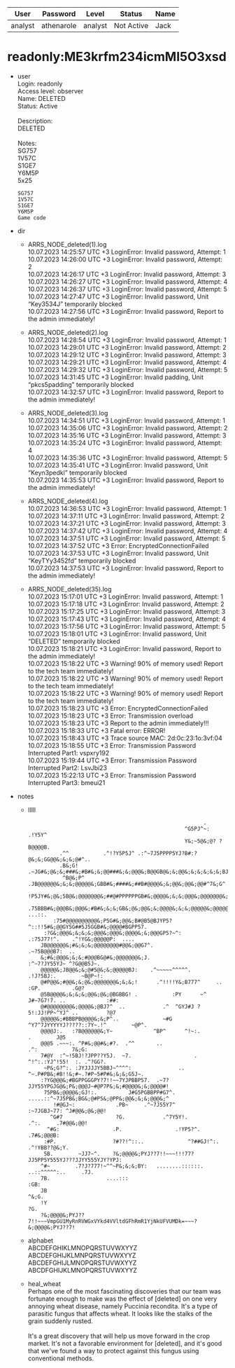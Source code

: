 | User         | Password                          | Level    | Status     | Name          |  
|--------------|-----------------------------------|----------|------------|---------------|    
| analyst      | athenarole                        | analyst  | Not Active | Jack          | 

# readonly:ME3krfm234icmMI5O3xsd 
* user  
  Login: readonly<br>
  Access level: observer<br>
  Name: DELETED<br>
  Status: Active<br>
  <br>
  Description:<br>
  DELETED<br>
  <br>
  Notes:<br>
  SG757<br>
  1V57C<br>
  S1GE7<br>
  Y6M5P<br>
  5x25<br>
  
      SG757
      1V57C
      S1GE7
      Y6M5P
      Game code

* dir<br>
  * ARRS_NODE_deleted(1).log<br>
    10.07.2023 14:25:57 UTC +3 LoginError: Invalid password, Attempt: 1<br>
    10.07.2023 14:26:00 UTC +3 LoginError: Invalid password, Attempt: 2<br>
    10.07.2023 14:26:17 UTC +3 LoginError: Invalid password, Attempt: 3<br>
    10.07.2023 14:26:27 UTC +3 LoginError: Invalid password, Attempt: 4<br>
    10.07.2023 14:26:37 UTC +3 LoginError: Invalid password, Attempt: 5<br>
    10.07.2023 14:27:47 UTC +3 LoginError: Invalid password, Unit “Key3534J” temporarily blocked<br>
    10.07.2023 14:27:56 UTC +3 LoginError: Invalid password, Report to the admin immediately!<br>
    
  * ARRS_NODE_deleted(2).log<br>
    10.07.2023 14:28:54 UTC +3 LoginError: Invalid password, Attempt: 1<br>
    10.07.2023 14:29:01 UTC +3 LoginError: Invalid password, Attempt: 2<br>
    10.07.2023 14:29:12 UTC +3 LoginError: Invalid password, Attempt: 3<br>
    10.07.2023 14:29:21 UTC +3 LoginError: Invalid password, Attempt: 4<br>
    10.07.2023 14:29:32 UTC +3 LoginError: Invalid password, Attempt: 5<br>
    10.07.2023 14:31:45 UTC +3 LoginError: Invalid padding, Unit “pkcs5padding” temporarily blocked<br>
    10.07.2023 14:32:57 UTC +3 LoginError: Invalid password, Report to the admin immediately!<br>

  * ARRS_NODE_deleted(3).log<br>
    10.07.2023 14:34:51 UTC +3 LoginError: Invalid password, Attempt: 1<br>
    10.07.2023 14:35:06 UTC +3 LoginError: Invalid password, Attempt: 2<br>
    10.07.2023 14:35:16 UTC +3 LoginError: Invalid password, Attempt: 3<br>
    10.07.2023 14:35:24 UTC +3 LoginError: Invalid password, Attempt: 4<br>
    10.07.2023 14:35:36 UTC +3 LoginError: Invalid password, Attempt: 5<br>
    10.07.2023 14:35:41 UTC +3 LoginError: Invalid password, Unit “Keyn3pedkl” temporarily blocked<br>
    10.07.2023 14:35:53 UTC +3 LoginError: Invalid password, Report to the admin immediately!

  * ARRS_NODE_deleted(4).log<br>
    10.07.2023 14:36:53 UTC +3 LoginError: Invalid password, Attempt: 1<br>
    10.07.2023 14:37:11 UTC +3 LoginError: Invalid password, Attempt: 2<br>
    10.07.2023 14:37:21 UTC +3 LoginError: Invalid password, Attempt: 3<br>
    10.07.2023 14:37:42 UTC +3 LoginError: Invalid password, Attempt: 4<br>
    10.07.2023 14:37:51 UTC +3 LoginError: Invalid password, Attempt: 5<br>
    10.07.2023 14:37:52 UTC +3 Error: EncryptedConnectionFailed&nbsp;<br>
    10.07.2023 14:37:53 UTC +3 LoginError: Invalid password, Unit “KeyTYy3452fd” temporarily blocked<br>
    10.07.2023 14:37:53 UTC +3 LoginError: Invalid password, Report to the admin immediately!<br>

  * ARRS_NODE_deleted(35).log<br>
    10.07.2023 15:17:01 UTC +3 LoginError: Invalid password, Attempt: 1<br>
    10.07.2023 15:17:18 UTC +3 LoginError: Invalid password, Attempt: 2<br>
    10.07.2023 15:17:25 UTC +3 LoginError: Invalid password, Attempt: 3<br>
    10.07.2023 15:17:43 UTC +3 LoginError: Invalid password, Attempt: 4<br>
    10.07.2023 15:17:56 UTC +3 LoginError: Invalid password, Attempt: 5<br>
    10.07.2023 15:18:01 UTC +3 LoginError: Invalid password, Unit “DELETED” temporarily blocked<br>
    10.07.2023 15:18:21 UTC +3 LoginError: Invalid password, Report to the admin immediately!<br>
    10.07.2023 15:18:22 UTC +3 Warning! 90% of memory used! Report to the tech team immediately!<br>
    10.07.2023 15:18:22 UTC +3 Warning! 90% of memory used! Report to the tech team immediately!<br>
    10.07.2023 15:18:22 UTC +3 Warning! 90% of memory used! Report to the tech team immediately!<br>
    10.07.2023 15:18:23 UTC +3 Error: EncryptedConnectionFailed<br>10.07.2023 15:18:23 UTC +3 Error: Transmission overload<br>
    10.07.2023 15:18:23 UTC +3 Report to the admin immediately!!!<br>10.07.2023 15:18:33 UTC +3 Fatal error: ERROR!<br>
    10.07.2023 15:18:43 UTC +3 Trace source MAC: 2d:0c:23:1o:3vf:04<br>10.07.2023 15:18:55 UTC +3 Error: Transmission Password Interrupted Part1: vspxry192<br>
    10.07.2023 15:19:44 UTC +3 Error: Transmission Password Interrupted Part2: LsvJbi23<br>
    10.07.2023 15:22:13 UTC +3 Error: Transmission Password Interrupted Part3: bmeui21<br>

* notes<br>
  * lllll<br>
  
                                                                .                               
                                                          ^G5PJ^~:  .!Y5Y^                  
                                                          Y&;~5@&;@? ?B@@@@B.                 
                  .^^           .^!?Y5P5J^ .:^~7J5PPPP5YJ?B#:?@&;&;GG@@&;&;&;@#^..               
                  .B&;G!     .~JG#&;@&;&;###&;#B#&;&;@@###&;&;@@@&;B@@GB@&;&;@@&;&;&;&;&;&;BJP&;J              
                   ^B@&;P^ .JB@@@@@@&;&;&;@@@@@&;GBB#&;####&;##B#@@@@&;&;@@&;@@&;@@#^7&;G^              
                !P5JY#&;@&;5B@&;@@@@@@@&;##@#PPPPPPGB#&;@@@@&;&;&;@@@&;@@@@@@@&;@&;BB@P:               
                .75BBB#&;@@@B&;@@@&;#B#&;&;&;GB&;@&;@@&;&;@@@@&;&;&;@@@@@&;@@@@@@@@@@#5G###Y~. ...::.     
                :75#@@@@@@@@@@&;P5G#&;@@&;B#@B5@BJYP5?^::!!5#&;@@GY5G##5J5GGB#&;@@@@#BGPP57.     
             :?G&;@@@&;&;&;&;@@@&;@@@&;@@@@&;&;@@@GP5?~^:         .:75J77!^.    .^!YG&;@@@@@P:  ....  
            JB@@@@@@&;#&;&;&;@@@@@@@@#@@&;@@G7^.                                .~?5B@@@B7:  ..  
            &;#&;@@@&;&;&;#@@@BG@#&;@@@@@@@&;J.                           :^~7?JY55YJ~ ^?G@@B5J~.  
            @@@@@&;JB@@&;&;@#5@&;&;@@@@@BJ:    .^~~~~~^^^^^.           .!J?5BJ:.        ~B@P~!:  
            @#P@@&;#@@&;&;@&;@@@@@@@&;&;&;!      .^!!!!Y&;B777^     ..        :GP.          .G@?    
            @5B@@@@&;&;&;&;@@&;@&;@BGBBG! .           :PY      ~^ J#~7G7!7. ..             :##:   
            @#@@@@@@@@&;@@@@&;@BJ7^  ..            .^  ^GYJ#J ?5!:JJ!PP~^YJ^ ..         ?@7   
            @@@@@&;#BBBPB@@@@&;&;P^..              ~#G  ^Y7^7JYYYYYJ?????::7Y~.!^        ~@P^. 
            @@@@J:.   :?B@@@@@@&;Y~             ^BP^      ^!~:.               .        J@5   
            @@@5 .~~~:. ^P#&;@@#&;#?.  .^^       ..                      .^:           7&;G:   
            7#@Y  :^~!5BJ!?JPP??Y5J.  ~7.                    . ^!^:.:YJ^!55!  :. .^?GG?.    
             ~P&;G?^:. :JYJJJJY5BBJ~^^^^:               .. ^~.P#PB&;#B!!&;#~.?#P~5#P#&;&;&;G5J~.  
            :?YG@@@&;#BGPPGGGPY?7!!~~7YJPBBP57.  .~7?JJY55YPGJG@&;P&;@@@J~#@P7P&;&;#@@@@&;&;@@@@#! 
             75PB&;@@@@&;GJ!:.          J#G5PGBBPP#G7^.  .....::^~7J5PB&;BG&;@#P5&;@PP&;@@&;&;&;@@@&;^
                !#@GJ~:             .PB~     .^~7J55Y7^              :~7JGBJ~77: ^J#@@&;@&;@@!
               ^G#7                 ?G.            .^7Y5Y!.               .^:.     .7#@@&;@@!
              ^#G:                 .P.                 .!YP5?^.                    .7#&;@@@B:
             :#P.                  ?#??!^::..              ^?##GJ!^:.          .^!YBB??@&;Y. 
             5B.        ~JJ7~^.    ?&;@@@@&;PYJ??7!!~~~!!!77?JJ5PP5Y555YJ???JJYY555YJY?YPJ:   
            ^#~        .7?J?777!~^^~P&;&;&;BY:   ........::::::.       ..::^^^^^:..     .7J.   
            7B.                  ....:::                                              :GB:  
            JB                                                                         ^&;G. 
            !Y                                                                          ?G. 
            ?&;@@@@&;PYJ??7!!~~~VmpGU1MyRnRVWGxVYkd4VVltdGFhRmR1YjNkUFVUMDk=~~~?&;@@@@&;PYJ??7!

  * alphabet<br>
    ABCDEFGHIKLMNOPQRSTUVWXYYZ<br>
    ABCDEFGHIJKLMNPQRSTUVWXYYZ<br>
    ABCDEFGHIJLMNOPQRSTUVWXYYZ<br>
    ABCDFGHIJKLMNOPQRSTUVWXYYZ<br>

  * heal_wheat<br>
    Perhaps one of the most fascinating discoveries that our team was fortunate enough to make was the effect of \[deleted\] on one very annoying wheat disease, namely Puccinia recondita. It's a type of parasitic fungus that affects wheat. It looks like the stalks of the grain suddenly rusted. <br>
    <br>
    It's a great discovery that will help us move forward in the crop market. It's not a favorable environment for [deleted], and it's good that we've found a way to protect against this fungus using conventional methods.<br>
    
    
                
